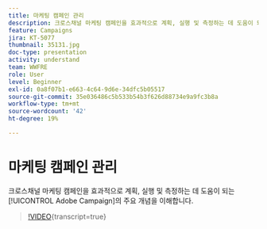```yaml
---
title: 마케팅 캠페인 관리
description: 크로스채널 마케팅 캠페인을 효과적으로 계획, 실행 및 측정하는 데 도움이 되는 Adobe Campaign의 주요 개념을 이해합니다.
feature: Campaigns
jira: KT-5077
thumbnail: 35131.jpg
doc-type: presentation
activity: understand
team: WWFRE
role: User
level: Beginner
exl-id: 0a8f07b1-e663-4c64-9d6e-34dfc5b05517
source-git-commit: 35e036486c5b533b54b3f626d88734e9a9fc3b8a
workflow-type: tm+mt
source-wordcount: '42'
ht-degree: 19%

---
```


# 마케팅 캠페인 관리

크로스채널 마케팅 캠페인을 효과적으로 계획, 실행 및 측정하는 데 도움이 되는 [!UICONTROL Adobe Campaign]의 주요 개념을 이해합니다.

>[!VIDEO](https://video.tv.adobe.com/v/35131?quality=12&learn=on){transcript=true}
